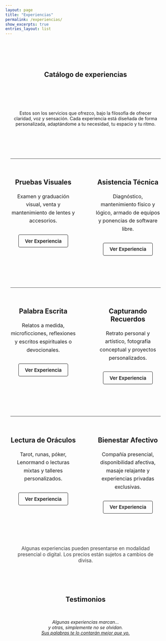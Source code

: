 ```yaml
---
layout: page
title: "Experiencias"
permalink: /experiencias/
show_excerpts: true
entries_layout: list
---
```


<section class="catalogo">
  <h1 style="text-align: center; margin-bottom: 100px;">Catálogo de experiencias</h1>
  <p style="text-align: center; max-width: 650px; margin: 0 auto 100px auto;">
    Estos son los servicios que ofrezco, bajo la filosofía de ofrecer claridad, voz y sensación. 
    Cada experiencia está diseñada de forma personalizada, adaptándome a tu necesidad, tu espacio y tu ritmo.
  </p>

  <!-- Técnico -->
  <section class="bloque">
    <div class="grid">
      <div class="experiencia">
        <h3>Pruebas Visuales</h3>
        <p>Examen y graduación visual, venta y mantenimiento de lentes y accesorios.</p>
        <a href="https://iasuarezv.wordpress.com/catalogo-de-experiencias/prueba-visual" class="btn">Ver Experiencia</a>
      </div>
      <div class="experiencia">
        <h3>Asistencia Técnica</h3>
        <p>Diagnóstico, mantenimiento físico y lógico, armado de equipos y ponencias de software libre.</p>
        <a href="https://iasuarezv.wordpress.com/catalogo-de-experiencias/asistencia-tecnica/" class="btn">Ver Experiencia</a>
      </div>
    </div>
  </section>

  <!-- Cultural -->
  <section class="bloque">
    <div class="grid">
      <div class="experiencia">
        <h3>Palabra Escrita</h3>
        <p>Relatos a medida, microficciones, reflexiones y escritos espirituales o devocionales.</p>
        <a href="#" class="btn">Ver Experiencia</a>
      </div>
      <div class="experiencia">
        <h3>Capturando Recuerdos</h3>
        <p>Retrato personal y artístico, fotografía conceptual y proyectos personalizados.</p>
        <a href="#" class="btn">Ver Experiencia</a>
      </div>
    </div>
  </section>

  <!-- Íntimo -->
  <section class="bloque">
    <div class="grid">
      <div class="experiencia">
        <h3>Lectura de Oráculos</h3>
        <p>Tarot, runas, póker, Lenormand o lecturas mixtas y talleres personalizados.</p>
        <a href="https://iasuarezv.wordpress.com/catalogo-de-experiencias/guia-oracular/" class="btn">Ver Experiencia</a>
      </div>
      <div class="experiencia">
        <h3>Bienestar Afectivo</h3>
        <p>Compañía presencial, disponibilidad afectiva, masaje relajante y experiencias privadas exclusivas.</p>
        <a href="https://iasuarezv.wordpress.com/catalogo-de-experiencias/bienestar-afectivo/" class="btn">Ver Experiencia</a>
      </div>
    </div>
  </section>

  <p class="nota" style="margin: 100px 0;">
    Algunas experiencias pueden presentarse en modalidad presencial o digital. Los precios están sujetos a cambios de divisa.
  </p>

  <h1 style="text-align: center; margin-bottom: 50px;">Testimonios</h1>
  <p style="text-align: center; font-style: italic; margin-bottom: 100px;">
    Algunas experiencias marcan...<br>
    y otras, simplemente no se olvidan.<br>
    <a href="/testimonios/" style="text-decoration: underline;">Sus palabras te lo contarán mejor que yo.</a>
  </p>
</section>

<style>
.catalogo {
  max-width: 900px;
  margin: 0 auto;
  padding: 4rem 1rem;
}

.bloque {
  border-top: 1px solid #444;
  padding-top: 2rem;
  margin-top: 100px; /* más espacio entre secciones */
}

.grid {
  display: grid;
  grid-template-columns: 1fr 1fr;
  row-gap: 100px;
  column-gap: 60px;
}

.experiencia {
  text-align: center;
}

.experiencia h3 {
  margin-bottom: 20px;
  font-size: 1.3rem;
}

.experiencia p {
  margin-bottom: 30px;
  font-size: 1rem;
  line-height: 1.6;
}

.btn {
  display: inline-block;
  padding: 0.6rem 1.2rem;
  border: 1px solid currentColor;
  text-decoration: none;
  font-weight: 600;
  font-size: 0.95rem;
  border-radius: 4px;
  transition: all 0.2s;
}

.btn:hover {
  background: rgba(255, 255, 255, 0.05);
}

.nota {
  font-size: 0.95rem;
  opacity: 0.85;
  text-align: center;
}
</style>
